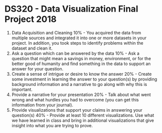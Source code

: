 # DS320 - Data Visualization Final Project 2018

1. Data Acquisition and Cleaning 10% - You acquired the data from multiple sources and integrated it into one or more datasets in your project. In addition, you took steps to identify problems within the dataset and clean it. 
2. Ask a question which can be answered by the data 10% - Ask a question that might mean a savings in money, environment, or for the better good of humanity and find something in the data to support an answer for your question.
3. Create a sense of intrigue or desire to know the answer 20% - Create some investment in learning the answer to your question(s) by providing background information and a narrative to go along with why this is important.
4. Provide a narrative for your presentation 20% - Talk about what went wrong and what hurdles you had to overcome (you can get this information from your journal).
5. Provide visualizations that support your claims in answering your question(s) 40% - Provide at least 10 different visualizations. Use what we have learned in class and bring in additional visualizations that give insight into what you are trying to prove. 
